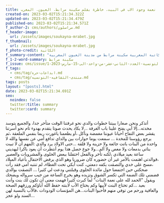 ```yaml
---
title: نعمة وجود الاب في البيت. خاطرة بقلم سكينة مرابط. العيون. المغرب
created-on: 2023-03-02T15:21:34.322Z
updated-on: 2023-03-02T15:21:34.479Z
published-on: 2023-03-02T15:21:34.571Z
f_author-2: cms/authors/مراسلون.md
f_header-image:
  url: /assets/images/soukayna-mrabet.jpg
f_thumbnail:
  url: /assets/images/soukayna-mrabet.jpg
f_photo-credit: الكاتبة
f_summary-content: "نرحب بالكاتبة المغربية سكينة مرابط من مدينة العيون المغربية "
f_1-2-word-summary: سكينة مرابط
f_issue: cms/issue/مجلة-الثقافية-التونسية-العدد-الثاني-عشر-من-واحد-الى-15-مارس-2023-1.md
f_tags:
  - cms/tag/ابداعات-حره.md
  - cms/tag/منتدى-الثقافيه-التونسيه.md
tags: posts
layout: "[posts].html"
date: 2023-03-02T15:21:34.691Z
seo:
  noindex: false
  twitter:title: summary
  twitter:card: summary
---
```

أتذكر ونحن صغارا ببيتنا خطوات والدي نحو غرفتنا الوقت متأخر جدا، والجميع يتوسد مخدته...إلا أبي يفتح علينا باب الغرفة ...لا يكاد يحدث صوتا يتقدم بهدوء تام نحو أسرتنا يقشر بعض التفاح أحيانا عيوننا مغمضة ونأكل ،أو يطعمنا ياغورت ربما بنفس الملعقة ،ثم يرجع رؤوسنا للمخدة ... سمعت يوما حوارات بين والداي تدافع أمي عن نفسها والله لا واحدة من البنات باتت جائعة ولا حزينة ولا قلقة ...حتى الاولاد يرد والدي :المهم أن لا تبيت بناتي بدمعات ولا مغص ولا ألم...ولا جوع حصل هذا يوم أنتظرت أن يعود باكرا ليهديني ساعة بعيد ميلادي ،لكنه تأخر وبالفعل احتفلنا ببعض الحلوى والمشروبات والعصير ،فوالدتي اهتمت بالأمر  غير أن حضوره كان ضروريا وهو الذي يرفض الاحتفال بأعياد الميلاد ،مسح على خدي والتصقت بكفه دمعتي، كنت أبكي تحت الغطاء، لم تنتبه أمي فقد رأت ضحكتي حين اجتمعنا حول مائدة الحلوى وقبلتني ودعت لي كثيرا ... التصقت بوالدي فضمني تلك الضمة التي تكسر   الشوق وتزيده وهو يخرج الساعة من جيب سرواله ويضحك  ويقول "الحمد لله على نعمة البنات" لما كبرت كثيرا فهمت معنى أن تكون لك بنت وأنت بعيد ...كم تحتاج البنت لأبيها وكم يحتاج الأب لابنته حفظ الله أباؤكم ورزقهم الصحة والعافية ورحم من توفي منهم فأحبوا البنات...هن المؤنسات الودودات ،فالأب بالنسبة لهن السند ولو عجز...